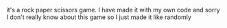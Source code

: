 it's a rock paper scissors game. I have made it with my own code and sorry I don't really know about this game so I just made it like randomly